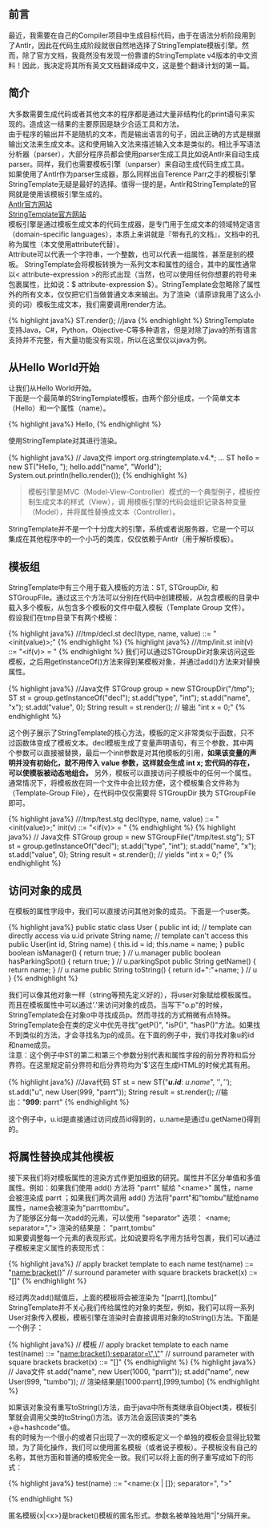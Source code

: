 ## 前言
最近，我需要在自己的Compiler项目中生成目标代码，由于在语法分析阶段用到了Antlr，因此在代码生成阶段就很自然地选择了StringTemplate模板引擎。然而，除了官方文档，我竟然没有发现一份靠谱的StringTemplate v4版本的中文资料！因此，我决定将其所有英文文档翻译成中文，这是整个翻译计划的第一篇。  

## 简介
大多数需要生成代码或者其他文本的程序都是通过大量非结构化的print语句来实现的。造成这一结果的主要原因是缺少合适工具和方法。  
由于程序的输出并不是随机的文本，而是输出语言的句子，因此正确的方式是根据输出文法来生成文本。这和使用输入文法来描述输入文本是类似的。相比手写语法分析器（parser），大部分程序员都会使用parser生成工具比如说Antlr来自动生成parser。同样，我们也需要模板引擎（unparser）来自动生成代码生成工具。  
如果使用了Antlr作为parser生成器，那么同样出自Terence Parr之手的模板引擎StringTemplate无疑是最好的选择。值得一提的是，Antlr和StringTemplate的官网就是使用该模板引擎生成的。  
[Antlr官方网站](http://www.antlr.org/)  
[StringTemplate官方网站](http://www.stringtemplate.org/)  
模板引擎是通过模板生成文本的代码生成器，是专门用于生成文本的领域特定语言（domain-specific languages），本质上来讲就是『带有孔的文档』，文档中的孔称为属性（本文使用attribute代替）。  
Attribute可以代表一个字符串，一个整数，也可以代表一组属性，甚至是别的模板。
StringTemplate会将模板转换为一系列文本和属性的组合，其中的属性通常以< attribute-expression \>的形式出现（当然，也可以使用任何你想要的符号来包裹属性，比如说：$ attribute-expression \$）。StringTemplate会忽略除了属性外的所有文本，仅仅把它们当做普通文本来输出。为了渲染（请原谅我用了这么小资的词）模板生成文本，我们需要调用render方法。

{% highlight java%}
ST.render(); //java
{% endhighlight %}
StringTemplate支持Java，C#，Python，Objective-C等多种语言，但是对除了java的所有语言支持并不完整，有大量功能没有实现，所以在这里仅以java为例。

## 从Hello World开始
让我们从Hello World开始。  
下面是一个最简单的StringTemplate模板，由两个部分组成，一个简单文本（Hello）和一个属性（name）。  

{% highlight java%}
Hello, <name>
{% endhighlight %}

使用StringTemplate对其进行渲染。

{% highlight java%}
// Java文件
import org.stringtemplate.v4.*;
...
ST hello = new ST("Hello, <name>");
hello.add("name", "World");
System.out.println(hello.render());
{% endhighlight %}

> 模板引擎是MVC（Model-View-Controller）模式的一个典型例子，模板控制生成文本的样式（View），调
> 用模板引擎的代码会组织记录各种变量（Model），并将属性替换成文本（Controller）。

StringTemplate并不是一个十分庞大的引擎，系统或者说服务器，它是一个可以集成在其他程序中的一个小巧的类库，仅仅依赖于Antlr（用于解析模板）。

## 模板组
StringTemplate中有三个用于载入模板的方法：ST, STGroupDir, 和STGroupFile。通过这三个方法可以分别在代码中创建模板，从包含模板的目录中载入多个模板，从包含多个模板的文件中载入模板（Template Group 文件）。  
假设我们在tmp目录下有两个模板：

{% highlight java%}
///tmp/decl.st
decl(type, name, value) ::= "<type> <name><init(value)>;"
{% endhighlight %}
{% highlight java%}
///tmp/init.st
init(v) ::= "<if(v)> = <v><endif>"
{% endhighlight %}
我们可以通过STGroupDir对象来访问这些模板，之后用getInstanceOf()方法来得到某模板对象，并通过add()方法来对替换属性。

{% highlight java%}
//Java文件
STGroup group = new STGroupDir("/tmp");
ST st = group.getInstanceOf("decl");
st.add("type", "int");
st.add("name", "x");
st.add("value", 0);
String result = st.render(); // 输出 "int x = 0;"
{% endhighlight %}

这个例子展示了StringTemplate的核心方法，模板的定义非常类似于函数，只不过函数体变成了模板文本。decl模板生成了变量声明语句，有三个参数，其中两个参数可以直接被替换，最后一个init参数是对其他模板的引用，**如果该变量的声明并没有初始化，就不用传入 value 参数，这样就会生成 int x; 宏代码的存在，可以使模板被动态地组合。** 另外，模板可以直接访问子模板中的任何一个属性。
通常情况下，将模板放在同一个文件中会比较方便，这个模板集合文件称为（Template-Group File），在代码中仅仅需要将 STGroupDir 换为 STGroupFile 即可。

{% highlight java%}
///tmp/test.stg
decl(type, name, value) ::= "<type> <name><init(value)>;"
init(v) ::= "<if(v)> = <v><endif>"
{% endhighlight %}
{% highlight java%}
// Java文件
STGroup group = new STGroupFile("/tmp/test.stg");
ST st = group.getInstanceOf("decl");
st.add("type", "int");
st.add("name", "x");
st.add("value", 0);
String result = st.render(); // yields "int x = 0;"
{% endhighlight %}

## 访问对象的成员
在模板的属性字段中，我们可以直接访问其他对象的成员。下面是一个user类。  

{% highlight java%}
public static class User {
    public int id; // template can directly access via u.id
    private String name; // template can't access this
    public User(int id, String name) { this.id = id; this.name = name; }
    public boolean isManager() { return true; } // u.manager
    public boolean hasParkingSpot() { return true; } // u.parkingSpot
    public String getName() { return name; } // u.name
    public String toString() { return id+":"+name; } // u
}
{% endhighlight %}

我们可以像其他对象一样（string等预先定义好的），将user对象赋给模板属性。而且在模板属性中可以通过'.'来访问对象的成员。当写下"o.p"的时候，StringTemplate会在对象o中寻找成员p。然而寻找的方式稍微有点特殊。StringTemplate会在类的定义中优先寻找"getP()", "isP()", "hasP()"方法。如果找不到类似的方法，才会寻找名为p的成员。在下面的例子中，我们寻找对象u的id和name成员。  
注意：这个例子中ST的第二和第三个参数分别代表和属性字段的前分界符和后分界符。在这里规定前分界符和后分界符均为'\$'这在生成HTML的时候尤其有用。  

{% highlight java%}
//Java代码
ST st = new ST("<b>$u.id$</b>: $u.name$", '$', '$');
st.add("u", new User(999, "parrt"));
String result = st.render(); 
//输出："<b>999</b>: parrt"
{% endhighlight %}

这个例子中，u.id是直接通过访问成员id得到的，u.name是通过u.getName()得到的。

## 将属性替换成其他模板
接下来我们将对模板属性的渲染方式作更加细致的研究。属性并不区分单值和多值属性。例如：如果我们使用 add() 方法将 "parrt" 赋给 "<name\>" 属性，name 会被渲染成 parrt ；如果我们两次调用 add() 方法将"parrt"和"tombu"赋给name属性，name会被渲染为"parrttombu"。  
为了能够区分每一次add的元素，可以使用 "separator" 选项： <name; separator=\",\"\> 渲染的结果是： "parrt,tombu"  
如果要调整每一个元素的表现形式，比如说要将名字用方括号包裹，我们可以通过子模板来定义属性的表现形式：  

{% highlight java%}
// apply bracket template to each name
test(name) ::= "<name:bracket()>"
// surround parameter with square brackets
bracket(x) ::= "[<x>]"
{% endhighlight %}

经过两次add()赋值后，上面的模板将会被渲染为 "[parrt],[tombu]"  
StringTemplate并不关心我们传给属性的对象的类型，例如，我们可以将一系列User对象传入模板，模板引擎在渲染时会直接调用对象的toString()方法。下面是一个例子：  

{% highlight java%}
// 模板
// apply bracket template to each name
test(name) ::= "<name:bracket();separator=\",\">"
// surround parameter with square brackets
bracket(x) ::= "[<x>]"
{% endhighlight %}
{% highlight java%}
// Java文件
st.add("name", new User(1000, "parrt"));
st.add("name", new User(999, "tumbo"));
// 渲染结果是[1000:parrt],[999,tumbo]
{% endhighlight %}

如果该对象没有重写toString()方法，由于java中所有类继承自Object类，模板引擎就会调用父类的toString()方法。该方法会返回该类的"类名+@+hashcode"值。  
有的时候为一个很小的或者只出现了一次的模板定义一个单独的模板会显得比较繁琐，为了简化操作，我们可以使用匿名模板（或者说子模板）。子模板没有自己的名称，其他方面和普通的模板完全一致。我们可以将上面的例子重写成如下的形式：  

{% highlight java%}
test(name) ::= "<name:{x | [<x>]}; separator=\", \">"

{% endhighlight %}


匿名模板{x|<x\>}是bracket()模板的匿名形式。参数名被单独地用\"\|\"分隔开来。

